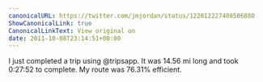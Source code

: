 ```yaml
---
canonicalURL: https://twitter.com/jmjordan/status/122812227408506880
ShowCanonicalLink: true
CanonicalLinkText: View original on
date: 2011-10-08T23:14:51+00:00
---
```

I just completed a trip using @tripsapp. It was 14.56 mi long and took 0:27:52 to complete. My route was 76.31% efficient.